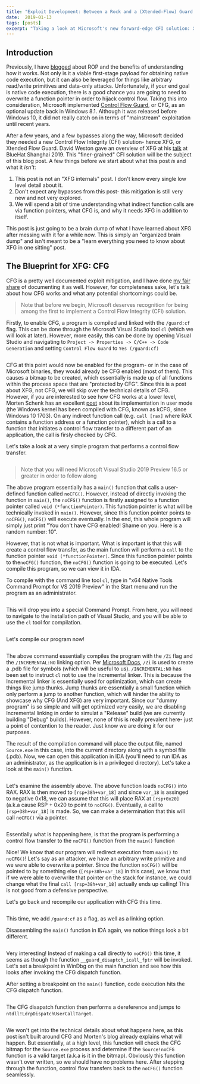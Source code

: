 ```yaml
---
title: "Exploit Development: Between a Rock and a (Xtended-Flow) Guard Place! Examining XFG"
date:  2019-01-13
tags: [posts]
excerpt: "Taking a look at Microsoft's new forward-edge CFI solution: Xtended Flow Guard"
---
```

Introduction
---
Previously, I have [blogged](https://connormcgarr.github.io/ROP2) about ROP and the benefits of understanding how it works. Not only is it a viable first-stage payload for obtaining native code execution, but it can also be leveraged for things like arbitrary read/write primitives and data-only attacks. Unfortunately, if your end goal is native code execution, there is a good chance you are going to need to overwrite a function pointer in order to hijack control flow. Taking this into consideration, Microsoft implemented [Control Flow Guard](https://docs.microsoft.com/en-us/windows/win32/secbp/control-flow-guard), or CFG, as an optional update back in Windows 8.1. Although it was released before Windows 10, it did not really catch on in terms of "mainstream" exploitation until recent years.

After a few years, and a few bypasses along the way, Microsoft decided they needed a new Control Flow Integrity (CFI) solution- hence XFG, or Xtended Flow Guard. David Weston gave an overview of XFG at his [talk](https://query.prod.cms.rt.microsoft.com/cms/api/am/binary/RE37dMC) at BlueHat Shanghai 2019. This "finer-grained" CFI solution will be the subject of this blog post. A few things before we start about what this post _is_ and what it _isn't_:

1. This post is not an "XFG internals" post. I don't know every single low level detail about it.
2. Don't expect any bypasses from this post- this mitigation is still very new and not very explored.
3. We will spend a bit of time understanding what indirect function calls are via function pointers, what CFG is, and why it needs XFG in addition to itself.

This post is just going to be a brain dump of what I have learned about XFG after messing with it for a while now. This is simply an "organized brain dump" and isn't meant to be a "learn everything you need to know about XFG in one sitting" post.

The Blueprint for XFG: CFG
---

CFG is a pretty well documented exploit mitigation, and I have done [my fair share](https://www.crowdstrike.com/blog/state-of-exploit-development-part-1/) of documenting it as well. However, for completeness sake, let's talk about how CFG works and what any potential shortcomings could be.

> Note that before we begin, Microsoft deserves recognition for being among the first to implement a Control Flow Integrity (CFI) solution.

Firstly, to enable CFG, a program is compiled and linked with the `/guard:cf` flag. This can be done through the Microsoft Visual Studio tool `cl` (which we will look at later). However, more easily, this can be done by opening Visual Studio and navigating to `Project -> Properties -> C/C++ -> Code Generation` and setting `Control Flow Guard` to `Yes (/guard:cf)`

<img src="{{ site.url }}{{ site.baseurl }}/images/XFG1.png" alt="">

CFG at this point would now be enabled for the program- or in the case of Microsoft binaries, they would already be CFG enabled (most of them). This causes a bitmap to be created, which essentially is made up of all functions within the process space that are "protected by CFG". Since this is a post about XFG, not CFG, we will skip over the technical details of CFG. However, if you are interested to see how CFG works at a lower level, Morten Schenk has an excellent [post](https://improsec.com/tech-blog/bypassing-control-flow-guard-in-windows-10) about its implementation in user mode (the Windows kernel has been compiled with CFG, known as kCFG, since Windows 10 1703). On any indirect function call (e.g. `call [rax]` where RAX contains a function address or a function pointer), which is a call to a function that initiates a control flow transfer to a different part of an application, the call is firsly checked by CFG.

Let's take a look at a very simple program that performs a control flow transfer.

<img src="{{ site.url }}{{ site.baseurl }}/images/XFG2a.png" alt="">

> Note that you will need Microsoft Visual Studio 2019 Preview 16.5 or greater in order to follow along

The above program essentially has a `main()` function that calls a user-defined function called `noCFG()`. However, instead of directly invoking the function in `main()`, the `noCFG()` function is firstly assigned to a function pointer called `void (*functionPointer)`. This function pointer is what will be technically invoked in `main()`. However, since this function pointer points to `noCFG()`, `noCFG()` will execute eventually. In the end, this whole program will simply just print "You don't have CFG enabled! Shame on you. Here is a random number: 10".

However, that is not what is important. What is important is that this will create a control flow transfer, as the main function will perform a `call` to the function pointer `void (*functionPointer)`. Since this function pointer points to the`noCFG()` function, the `noCFG()` function is going to be executed. Let's compile this program, so we can view it in IDA.

To compile with the command line tool `cl`, type in "x64 Native Tools Command Prompt for VS 2019 Preview" in the Start menu and run the program as an administrator.

<img src="{{ site.url }}{{ site.baseurl }}/images/XFG3.png" alt="">

This will drop you into a special Command Prompt. From here, you will need to navigate to the installation path of Visual Studio, and you will be able to use the `cl` tool for compilation.

<img src="{{ site.url }}{{ site.baseurl }}/images/XFG4.png" alt="">

Let's compile our program now!

<img src="{{ site.url }}{{ site.baseurl }}/images/XFG5a.png" alt="">

The above command essentially compiles the program with the `/Zi` flag and the `/INCREMENTAL:NO` linking option. Per [Microsoft Docs](https://docs.microsoft.com/en-us/cpp/build/reference/compiler-options-listed-alphabetically?view=vs-2019), `/Zi` is used to create a .pdb file for symbols (which will be useful to us). `/INCREMENTAL:NO` has been set to instruct `cl` not to use the Incremental linker. This is because the Incremental linker is essentially used for optimization, which can create things like jump thunks. Jump thunks are essentially a small function which only perform a jump to another function, which will hinder the ability to showcase why CFG (And XFG) are very important. Since our "dummy program" is so simple and will get optimized very easily, we are disabling Incremental linking in order to simulat a "Release" build (we are currently building "Debug" builds). However, none of this is really prevalent here- just a point of contention to the reader. Just know we are doing it for our purposes.

The result of the compilation command will place the output file, named `Source.exe` in this case, into the current directory along with a symbol file (.pdb). Now, we can open this application in IDA (you'll need to run IDA as an administrator, as the application is in a privileged directory). Let's take a look at the `main()` function.

<img src="{{ site.url }}{{ site.baseurl }}/images/XFGbb.png" alt="">

Let's examine the assembly above. The above function loads `noCFG()` into RAX. RAX is then moved to `[rsp+38h+var_18]` and since `var_18` is assinged to negative 0x18, we can assume that this will place RAX at `[rsp+0x20]` (a.k.a cause RSP + 0x20 to point to `noCFG()`. Eventually, a call to `[rsp+38h+var_18]` is made. So, we can make a determination that this will call `noCFG()` via a pointer.

<img src="{{ site.url }}{{ site.baseurl }}/images/XFG7.png" alt="">

Essentially what is happening here, is that the program is performing a control flow transfer to the `noCFG()` function from the `main()` function

Nice! We know that our program will redirect execution from `main()` to `noCFG()`! Let's say as an attacker, we have an arbitrary write primitive and we were able to overwrite a pointer. Since the function `noCFG()` will be pointed to by something else (`[rsp+38h+var_18]` in this case), we know that if we were able to overwrite that pointer on the stack for instance, we could change what the final `call [rsp+38h+var_18]` actually ends up calling! This is not good from a defensive perspective.

Let's go back and recompile our application with CFG this time.

<img src="{{ site.url }}{{ site.baseurl }}/images/XFG8.png" alt="">

This time, we add `/guard:cf` as a flag, as well as a linking option.

Disassembling the `main()` function in IDA again, we notice things look a bit different.

<img src="{{ site.url }}{{ site.baseurl }}/images/XFG9.png" alt="">

Very interesting! Instead of making a call directly to `noCFG()` this time, it seems as though the function `__guard_disaptch_icall_fptr` will be invoked. Let's set a breakpoint in WinDbg on the main function and see how this looks after invoking the CFG dispatch function.

After setting a breakpoint on the `main()` function, code execution hits the CFG dispatch function.

<img src="{{ site.url }}{{ site.baseurl }}/images/XFG10a.png" alt="">

The CFG disapatch function then performs a dereference and jumps to `ntdll!LdrpDispatchUserCallTarget`. 

<img src="{{ site.url }}{{ site.baseurl }}/images/XFG11.png" alt="">

We won't get into the technical details about what happens here, as this post isn't built around CFG and Morten's blog already explains what will happen. But essentially, at a high level, this function will check the CFG bitmap for the `Source.exe` process and determine if the `Source!noCFG` function is a valid target (a.k.a is it in the bitmap). Obviously this function wasn't over written, so we should have no problems here. After stepping through the function, control flow transfers back to the `noCFG()` function seamlessly.

<img src="{{ site.url }}{{ site.baseurl }}/images/XFG12.png" alt="">
